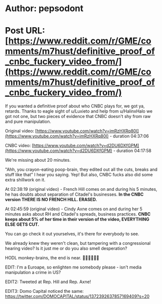 # Author: pepsodont
# Post URL: [https://www.reddit.com/r/GME/comments/m7hust/definitive_proof_of_cnbc_fuckery_video_from/](https://www.reddit.com/r/GME/comments/m7hust/definitive_proof_of_cnbc_fuckery_video_from/)


If you wanted a definitive proof about who CNBC plays for, we got ya, retards. Thanks to eagle sight of u/Luxieto and help from u/HalinxHalo we got not one, but two pieces of evidence that CNBC doesn't shy from raw and pure manipulation.

Original video: [https://www.youtube.com/watch?v=imRzHXRq80I](https://www.youtube.com/watch?v=imRzHXRq80I) \- duration 04:37:06

CNBC video: [https://www.youtube.com/watch?v=d2DU6DXfGPM](https://www.youtube.com/watch?v=d2DU6DXfGPM) \- duration 04:17:58

We're missing about 20 minutes.

"Ahh, you crayon-eating poop-brain, they edited out all the cuts, breaks and stuff like that" I hear you saying. Yep! But also, CNBC fucks also did some extra shillwork on it.

At 02:38:19 (original video) - French Hill comes on and during his 5 minutes, he has doubts about separation of Citadel's businesses. **In the CNBC version THERE IS NO FRENCH HILL. ERASED.**

At 02:45:59 (original video) - Cindy Axne comes on and during her 5 minutes asks about RH and Citadel's spreads, business practices. **CNBC keeps about 5% of her time in their version of the video, EVERYTHING ELSE GETS CUT.**

You can go check it out yourselves, it's there for everybody to see.

We already knew they weren't clean, but tampering with a congressional hearing video? Is it just me or do you also smell desperation?

HODL monkey-brains, the end is near. 🚀🚀🚀🚀🚀🚀

EDIT: I'm a Euroape, so enlighten me somebody please - isn't media manipulation a crime in US?

EDIT2: Tweeted at Rep. Hill and Rep. Axne!

EDIT3: Domo Capital noticed the same: https://twitter.com/DOMOCAPITAL/status/1372392637857169409?s=20 